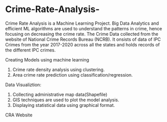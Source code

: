 # Crime-Rate-Analysis-
Crime Rate Analysis is a Machine Learning Project. Big Data Analytics and efficient ML algorithms are used to understand the patterns in crime, hence focusing on decreasing the crime rate.
The Crime Data collected from the website of National Crime Records Bureau (NCRB). It onsists of data of IPC Crimes from the year 2017-2020 across all the states and holds records of the different IPC crimes.

Creating Models using machine learning
1) Crime rate density analysis using clustering.
2) Area crime rate prediction using classification/regression.

Data Visualiztion: 
1) Collecting administrative map data(Shapefile) 
2) GIS techniques are used to plot the model analysis.
3) Displaying statistical data using graphical format.

CRA Website 

